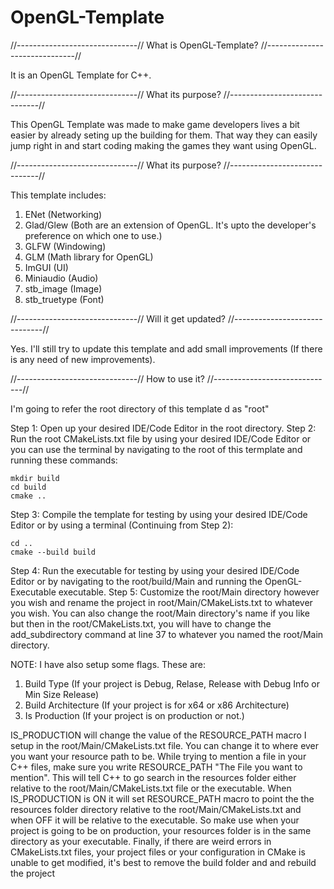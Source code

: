 # OpenGL-Template

//------------------------------// What is OpenGL-Template? //------------------------------//

It is an OpenGL Template for C++.



//------------------------------// What its purpose? //------------------------------//

This OpenGL Template was made to make game developers lives a bit easier by already seting up the building for them. That way they can easily jump right in and start coding making the games they want using OpenGL.



//------------------------------// What its purpose? //------------------------------//

This template includes:
1) ENet (Networking)
2) Glad/Glew (Both are an extension of OpenGL. It's upto the developer's preference on which one to use.)
3) GLFW (Windowing)
4) GLM (Math library for OpenGL)
5) ImGUI (UI)
6) Miniaudio (Audio)
7) stb_image (Image)
8) stb_truetype (Font)



//------------------------------// Will it get updated? //------------------------------//

Yes. I'll still try to update this template and add small improvements (If there is any need of new improvements).



//------------------------------// How to use it? //------------------------------//

I'm going to refer the root directory of this template d as "root"

Step 1: Open up your desired IDE/Code Editor in the root directory.
Step 2: Run the root CMakeLists.txt file by using your desired IDE/Code Editor or you can use the terminal by navigating to the root of this termplate and running these commands:
```
mkdir build
cd build
cmake ..
```
Step 3: Compile the template for testing by using your desired IDE/Code Editor or by using a terminal (Continuing from Step 2):
```
cd ..
cmake --build build
```
Step 4: Run the executable for testing by using your desired IDE/Code Editor or by navigating to the root/build/Main and running the OpenGL-Executable executable.
Step 5: Customize the root/Main directory however you wish and rename the project in root/Main/CMakeLists.txt to whatever you wish. You can also change the root/Main directory's name if you like but then in the root/CMakeLists.txt, you will have to change the add_subdirectory command at line 37 to whatever you named the root/Main directory.

NOTE:
I have also setup some flags. These are:
1) Build Type (If your project is Debug, Relase, Release with Debug Info or Min Size Release)
2) Build Architecture (If your project is for x64 or x86 Architecture)
3) Is Production (If your project is on production or not.)

IS_PRODUCTION will change the value of the RESOURCE_PATH macro I setup in the root/Main/CMakeLists.txt file. You can change it to where ever you want your resource path to be. While trying to mention a file in your C++ files, make sure you write RESOURCE_PATH "The File you want to mention". This will tell C++ to go search in the resources folder either relative to the root/Main/CMakeLists.txt file or the executable. When IS_PRODUCTION is ON it will set RESOURCE_PATH macro to point the the resources folder directory relative to the root/Main/CMakeLists.txt and when OFF it will be relative to the executable. So make use when your project is going to be on production, your resources folder is in the same directory as your executable. Finally, if there are weird errors in CMakeLists.txt files, your project files or your configuration in CMake is unable to get modified, it's best to remove the build folder and and rebuild the project
